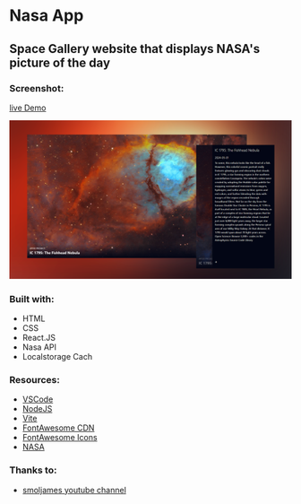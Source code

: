 # Nasa App

## Space Gallery website that displays NASA's picture of the day

### Screenshot:
<a href="https://dorkatzir.github.io/nasa-api-reactjs/" target="_blank">live Demo</a>
<p align="center"><img src="./screenshot.png" alt="project screenshot"></p>


### Built with:
<ul>
    <li>HTML</li>
    <li>CSS</li>
    <li>React.JS</li>
    <li>Nasa API</li>
    <li>Localstorage Cach</li>
</ul>


### Resources:
<ul>
    <li>
        <a href="https://code.visualstudio.com/" target="_blank">VSCode</a>
    </li>
    <li>
        <a href="https://nodejs.org/en/download" target="_blank">NodeJS</a>
    </li>
    <li>
        <a href="https://vitejs.dev/guide/" target="_blank">Vite</a>
    </li>
    <li>
        <a href="https://cdnjs.com/libraries/font-awesome" target="_blank">FontAwesome CDN</a>
    </li>
    <li>
        <a href="https://www.fontawesome.com" target="_blank">FontAwesome Icons</a>
    </li>
    <li>
        <a href="https://api.nasa.gov/" target="_blank">NASA</a>
    </li>
</ul>


### Thanks to:
<ul>
    <li>
        <a href="https://www.youtube.com/watch?v=82PXenL4MGg&t=847s" target="_blank">smoljames youtube channel</a>
    </li>
</ul>
